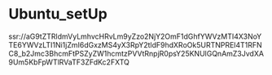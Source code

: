 # Ubuntu_setUp

ssr://aG9tZTRldmVyLmhvcHRvLm9yZzo2NjY2OmF1dGhfYWVzMTI4X3NoYTE6YWVzLTI1Ni1jZmI6dGxzMS4yX3RpY2tldF9hdXRoOk5URTNPREl4T1RFNC8_b2Jmc3BhcmFtPSZyZW1hcmtzPVVtRnpjR0psY25KNUlGQnAmZ3JvdXA9Um5KbFpWTlRVaTF3ZFdKc2FXTQ
